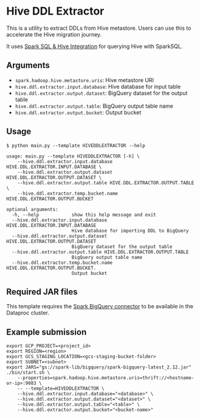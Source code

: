 # Hive DDL Extractor

This is a utility to extract DDLs from Hive metastore. Users can use this to accelerate the Hive migration journey.

It uses [Spark SQL & Hive Integration](https://cloud.google.com/architecture/using-apache-hive-on-cloud-dataproc#querying_hive_with_sparksql) for querying Hive with SparkSQL.

## Arguments

* `spark.hadoop.hive.metastore.uris`: Hive metastore URI
* `hive.ddl.extractor.input.database`: Hive database for input table
* `hive.ddl.extractor.output.dataset`: BigQuery dataset for the output table
* `hive.ddl.extractor.output.table`: BigQuery output table name
* `hive.ddl.extractor.output.bucket`: Output bucket

## Usage

```
$ python main.py --template HIVEDDLEXTRACTOR --help

usage: main.py --template HIVEDDLEXTRACTOR [-h] \
    --hive.ddl.extractor.input.database HIVE.DDL.EXTRACTOR.INPUT.DATABASE \
    --hive.ddl.extractor.output.dataset HIVE.DDL.EXTRACTOR.OUTPUT.DATASET \
    --hive.ddl.extractor.output.table HIVE.DDL.EXTRACTOR.OUTPUT.TABLE \
    --hive.ddl.extractor.temp.bucket.name HIVE.DDL.EXTRACTOR.OUTPUT.BUCKET 

optional arguments:
  -h, --help            show this help message and exit
  --hive.ddl.extractor.input.database HIVE.DDL.EXTRACTOR.INPUT.DATABASE
                        Hive database for importing DDL to BigQuery
  --hive.ddl.extractor.output.dataset HIVE.DDL.EXTRACTOR.OUTPUT.DATASET
                        BigQuery dataset for the output table
  --hive.ddl.extractor.output.table HIVE.DDL.EXTRACTOR.OUTPUT.TABLE
                        BigQuery output table name
  --hive.ddl.extractor.temp.bucket.name HIVE.DDL.EXTRACTOR.OUTPUT.BUCKET.
                        Output bucket
```

## Required JAR files

This template requires the [Spark BigQuery connector](https://cloud.google.com/dataproc-serverless/docs/guides/bigquery-connector-spark-example) to be available in the Dataproc cluster.

## Example submission

```
export GCP_PROJECT=<project_id>
export REGION=<region>
export GCS_STAGING_LOCATION=<gcs-staging-bucket-folder>
export SUBNET=<subnet>
export JARS="gs://spark-lib/bigquery/spark-bigquery-latest_2.12.jar"
./bin/start.sh \
    --properties=spark.hadoop.hive.metastore.uris=thrift://<hostname-or-ip>:9083 \
    -- --template=HIVEDDLEXTRACTOR \
    --hive.ddl.extractor.input.database="<database>" \
    --hive.ddl.extractor.output.dataset="<dataset>" \
    --hive.ddl.extractor.output.table="<table>" \
    --hive.ddl.extractor.output.bucket="<bucket-name>"
```
